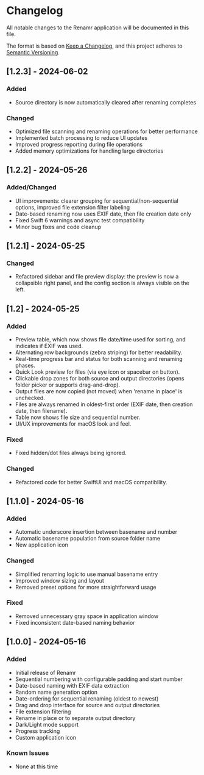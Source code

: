 # Changelog

All notable changes to the Renamr application will be documented in this file.

The format is based on [Keep a Changelog](https://keepachangelog.com/en/1.0.0/),
and this project adheres to [Semantic Versioning](https://semver.org/spec/v2.0.0.html).

## [1.2.3] - 2024-06-02
### Added
- Source directory is now automatically cleared after renaming completes

### Changed
- Optimized file scanning and renaming operations for better performance
- Implemented batch processing to reduce UI updates
- Improved progress reporting during file operations
- Added memory optimizations for handling large directories

## [1.2.2] - 2024-05-26
### Added/Changed
- UI improvements: clearer grouping for sequential/non-sequential options, improved file extension filter labeling
- Date-based renaming now uses EXIF date, then file creation date only
- Fixed Swift 6 warnings and async test compatibility
- Minor bug fixes and code cleanup

## [1.2.1] - 2024-05-25
### Changed
- Refactored sidebar and file preview display: the preview is now a collapsible right panel, and the config section is always visible on the left.

## [1.2] - 2024-05-25
### Added
- Preview table, which now shows file date/time used for sorting, and indicates if EXIF was used.
- Alternating row backgrounds (zebra striping) for better readability.
- Real-time progress bar and status for both scanning and renaming phases.
- Quick Look preview for files (via eye icon or spacebar on button).
- Clickable drop zones for both source and output directories (opens folder picker or supports drag-and-drop).
- Output files are now copied (not moved) when 'rename in place' is unchecked.
- Files are always renamed in oldest-first order (EXIF date, then creation date, then filename).
- Table now shows file size and sequential number.
- UI/UX improvements for macOS look and feel.

### Fixed
- Fixed hidden/dot files always being ignored.

### Changed
- Refactored code for better SwiftUI and macOS compatibility.

## [1.1.0] - 2024-05-16

### Added
- Automatic underscore insertion between basename and number
- Automatic basename population from source folder name
- New application icon

### Changed
- Simplified renaming logic to use manual basename entry
- Improved window sizing and layout
- Removed preset options for more straightforward usage

### Fixed
- Removed unnecessary gray space in application window
- Fixed inconsistent date-based naming behavior

## [1.0.0] - 2024-05-16

### Added
- Initial release of Renamr
- Sequential numbering with configurable padding and start number
- Date-based naming with EXIF data extraction
- Random name generation option
- Date-ordering for sequential renaming (oldest to newest)
- Drag and drop interface for source and output directories
- File extension filtering
- Rename in place or to separate output directory
- Dark/Light mode support
- Progress tracking
- Custom application icon

### Known Issues
- None at this time 